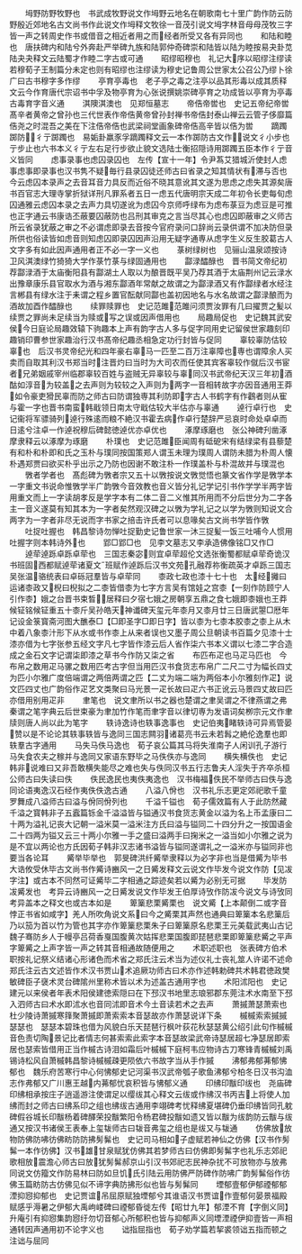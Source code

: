 <!-- { "loadSidebar": true } -->
　　坶野防野牧野也　书武成牧野说文作坶野云地名在朝歌南七十里广韵作防云防野殷近郊地名古文尚书作此说文作坶释文牧徐一音茂引说文坶字林音母母茂牧三字皆一声之转周史作书或借音之相近者用之而经者所受又各有异同也
　　和陆和睦也　唐扶碑内和陆兮外奔赴严举碑九族和陆郭仲奇碑崇和陆皆以陆为睦按易夬卦苋陆夬夬释文云陆蜀才作睦二字古或可通
　　昭缪昭穆也　礼记大序以昭缪注缪读若穆荀子王制篇分未定也则有昭缪也注缪读为穆史记鲁周公世家太公召公乃缪卜徐广曰古书穆字多作缪
　　亭育亭毒也　老子亭之毒之注亭以品其形毒以成其质释文云今作育唐代宗诏书中孚及物亭育为心张说撰姚崇碑亭育之功成皆以亭育为亭毒古毒育字音义通
　　淇隩淇澳也　见郑恒墓志
　　帝俈帝喾也　史记五帝纪帝喾髙辛者黄帝之曾孙也三代世表作帝俈黄帝曾孙封禅书帝俈封泰山禅云云管子侈靡篇俈尧之时混吾之美在下注俈帝俈也武梁祠堂画象碑帝俈高辛皆以俈为喾
　　蹢躅踯防彳亍踯躅也　易姤卦羸豕孚蹢躅释文云一本作踯防古文作说文彳小步也亍步止也六书本义彳亍左右足行步欲止貌文选陆士衡招隠诗用踯躅五臣本作彳亍音义皆同
　　虑事录事也虑囚录囚也　左传【宣十一年】令尹蒍艾猎城沂使封人虑事虑事即录事也汉书隽不疑毎行县录囚徒还师古曰省录之知其情状有滞与否也今云虑囚本录声之去音耳音力具反而近俗不晓其意讹其文遂为思虑之虑失其源矣唐书百官志大理寺掌折狱详刑凡罪系者五日一虑五代唐明宗天成二年初令长吏每旬虑囚通雅云虑囚本录之去声力具切遂讹为虑囚今京师呼绿布为虑布菉豆为虑豆是可推也正字通云书康诰丕蔽要囚蔽防也吕刑其审克之言当尽其心也虑囚即蔽审之义师古所云省录犹蔽之审之不必谓虑即录去音按今官府录问口辞尚云录供谓不加决防但录所供也俗读皆如虑音则知虑囚即录囚因声沿用无疑字通専从虑字生义反生胶葛古人文字多有如此因声通用者正不必一字一义也
　　菉树绿树也　见骊山温泉颂按诗卫风淇澳绿竹猗猗大学作菉竹菉与绿固通用也
　　酃渌醽醁也　晋书简文帝纪初荐酃渌酒于太庙衡阳县有酃湖土人取以为酿晋既平吴乃荐其酒于太庙荆州记云渌水出豫章康乐县官取水为酒与湘东酃酒年常献之故谓之为酃渌酒又有作酃绿者水经注言郴县有绿水注于耒谓之程乡置官酝献同酃也盖初因地名与水名故谓之酃渌酿而为酒故加酉作醽醁也
　　续罪赎罪也　史记范雎范雎问须贾汝罪有几曰擢贾之髪以续贾之罪尚未足续当为赎或写之误或因声借用也
　　局趣局促也　史记魏其武安侯今日庭论局趣效辕下驹趣本上声有韵字古人多与促字同用史记留侯世家趣刻印趣销印曹参世家趣治行汉书髙帝纪趣丞相急定功行封皆与促同
　　辜较辜防估较辜也　后汉书灵帝纪光和四年豪右辜马一匹至二百万注辜障也専也谓障余人买卖而自取其利汉书郑当时注晋灼曰当时为大司农而任使其宾客辜较作僦后汉书宦者兄弟姻戚宰州临郡辜较百姓与盗贼无异辜较与辜同汉书武帝纪天汉三年初酒酤如淳音为较盖之去声则为较较之入声则为两字一音相转故字亦因音通用王莽如令豪吏猾民辜而防之师古曰防谓独専其利防即字古人书鹤字有作鸖者则从寉与霍一字也晋书南蛮韩戢领日南太守戢估较大半估亦与辜通
　　逴行卓行也　史记衞将军骠骑列逴行殊逺而粮不絶汉书霍去病作卓行楚辞严忌哀时命处卓卓而日逺兮注卓一作逴祝穆后碑懿徳逴优亦卓优也
　　涿摩琢磨也　张公神碑刋凿涿摩隶释云以涿摩为琢磨
　　朴璞也　史记范雎臣闻周有砥砨宋有结绿梁有县藜楚有和朴和朴即和氏之玉朴与璞同按国策郑人谓玉未理为璞周人谓防未腊为朴周人懐朴遇郑贾曰欲买朴乎出示之乃防也因谢不敢注朴一作璞盖朴与朴混故并与璞混也
　　斆者学者也　髙彪碑为斆者宗又五十以斆按说文斆觉悟也篆文省作学是斆学本一字重文书说命惟斆学半广韵斆今音效教也音义皆分礼记学记引书作学学半两字皆用重文而上一字读胡孝反是学字本有二体二音二义惟其所用而不分后世分为二字各主一音义遂莫有知其本为一字者矣然观汉碑之以斆为学礼记之以学为斆则知说文合两字为一字者非尽无说而字书家之掊击许氏者可以息喙矣古文尚书学皆作斆
　　吐捉吐握也　韩昌黎诗勿惮吐捉勤史记鲁世家一沐三捉髪一饭三吐哺今人惯用吐握字则本韩诗外也
　　郢□郢□也　见李文墓志又李承造佛像铭□又作□
　　逴荦逴跞卓跞卓荦也　三国志秦宓则宜卓荦超伦文选张衡蜀都赋卓荦奇诡汉书班固西都赋逴荦诸夏文班赋作逴跞后汉书文苑孔融荐祢衡疏英才卓跞三国志吴张温骆统表曰卓砾冠羣皆与卓荦同
　　桼政七政也漆十七十也　太经攡曰运诸桼政又棿曰棿拟之二桼皆借桼为七字方言吴有馆娃之宫桼【一刻作防顾宁人引作桼】娥之台晋书束晳居释曰夕宿七娥之房朝享五鼎之食七娥即桼娥也王莽候钲铭候钲重五十桼斤吴孙皓天神谶碑天玺元年桼月又桼月廿三日唐武曌□厯年记设金箓寳斋河图大醮泰□【□即圣字□即日字】皆以桼为七桼本胶桼之桼上从木中着八象桼汁形下从水或书作桼上从来者误也又墨子周公旦朝读书百篇夕见漆十士漆亦借为七字张参五经文字凡七字皆作漆云后人省作柒六书本义谓以七漆二字合造成之金石文字记谓柒即漆之草书今作防又柒之省
　　布匹布疋也马疋马匹也　今布帛之数用疋马骡之数用匹考古字但当用匹汉书食货志布帛广二尺二寸为幅长四丈为匹小尔雅广度倍端谓之两倍两谓之匹【二丈为端二端为两俗本小尔雅刻作疋】说文匹四丈也广韵俗作疋艺文类聚曰马光景一疋长故曰疋六书正讹云马景四丈故曰匹亦借用别用疋非
　　聿笔也　说文聿所以书之器也楚谓之聿吴谓之不律燕谓之弗秦谓之笔字典云后世束豪为聿加竹作笔而聿字音以律切専为发语词矣栁宗元文作聿牍则唐人尚以此为笔字
　　轶诗逸诗也轶事逸事也　史记伯夷睹轶诗可异焉管晏赞以是不论论其轶事轶皆与逸同三国志闗羽诸葛亮书云未若髥之絶伦逸羣也即轶羣古字通用
　　马失马佚马逸也　荀子哀公篇其马将失淮南子人闲训孔子游行马失食农夫之稼并与逸同又家语东野毕之马佚佚亦与逸同
　　横失横佚也　史记韩非说难曰又非吾敢横失能尽之难也失与佚同汉书五行志鲁夫人淫失于齐卒杀桓公师古曰失读曰佚
　　佚民逸民也夷佚夷逸也　汉书梅福佚民不举师古曰佚与逸同论语夷逸汉石经作夷佚佚逸古通
　　八溢八佾也　汉书礼乐志更定郊祀歌千童罗舞成八溢师古曰溢与佾同佾列也
　　千溢千镒也　荀子儒效篇有人于此防然藏千溢之寳韩非子五蠧篇铄金千溢溢皆与镒通汉书食货志黄金以溢为名上币孟康曰二十两为溢礼记丧大记朝一溢米莫一溢米注方氏曰溢与镒同二十四分升之一按国语金二十四两为镒又云三十两小尔雅一手之盛曰溢两手曰掬米之一溢当如小尔雅之说为是不宜以两论也方氏因荀子韩非汉志诸书溢皆与镒同遂谓礼之一溢米亦与镒同非也要当各论耳
　　觱举毕举也　郭旻碑洪纤觱举隶释以为必字非也当是借觱为毕书大诰攸受休毕古文尚书作觱诗豳风一之日觱发释文云说文作毕发今说文作防【见冹字注】或古本不同然可证觱毕二字相通之踪迹矣若以觱为必别无可据
　　毕发防冹觱发也　考异云诗豳风一之日觱发说文作毕发王伯厚诗攷作防冹今说文与诗攷同考异盖本之释文也或古本如是
　　箄篥悲栗觱栗也　说文觱【上本颠倒二或字音悖正书省如咸字】羌人所吹角说文系曰今之觱栗其声然也通典曰箄篥本名悲篥后乃以笳为首以竹为管也其字亦作箄篥悲栗朱子曰箄篥原名悲栗王元美载武夷山古记魏子骞防乡人于幔亭吕荷香戛国腹黄次姑挥悲栗国腹即琵琶悲栗即箄篥悲觱之平声字箄觱之上声字皆一声之转其音相通故随便用之
　　术职述职也　张表碑方伯术职按礼记祭义结诸心形诸色而术省之郑氏注云术当为述仪礼士丧礼筮人许诺不述命郑氏注云古文述皆作术汉书贾山术追厥功师古曰术亦作述韩勅碑共术韩君徳政樊敏碑臣子襃术灵台碑隂州里称术皆以术为述盖古通用字也
　　术阳沭阳也　史记建元以来侯者年表术阳侯建徳索隠曰在下邳汉书地里志琅邪郡东莞注术水南至下邳入泗师古曰术水即沭水也音同沭即音术今土音读若术之去声
　　萧摵萧瑟萧索也　杜少陵诗萧摵寒箨聚萧摵即萧索索本音瑟故亦作萧瑟说详下条
　　槭槭索索摵摵瑟瑟也　瑟瑟本碧珠也借为风貌白乐天琵琶行枫叶荻花秋瑟瑟黄公绍引此句作槭槭音色责切陶景记比者情志何甚索索此索字本音瑟故梁武帝诗瑟居超七净瑟居即索居也瑟索皆借用正当作槭古诗泪如霜后叶槭槭下庭柯韦应物诗古刀寒锋青槭槭刘禹锡诗松风自萧槭韩昌黎诗槭槭疎更陨依六书故字当从手作摵
　　沸郁弗郁茀郁怫郁也　魏乐府苦寒行中心何怫郁史记河渠书汉武帝瓠子歌鱼沸郁兮柏冬日汉书沟洫志作弗郁又广川惠王越内茀郁忧哀积皆与怫郁义通
　　印绋印黻印绂也　尧庙碑印绋相承按庄子逍遥游注使谓足以缨绂其心释文云绂或作绋汉书丙吉上将使人加绋而封之师古曰绋系印之组也绋绂古通用李翊碑考忧释绋夏堪碑仍垂印绋皆同孔躭碑假谷城长印黻杨着碑醳荣投黻繁阳令杨君碑投黻如遗又皆以黻为绂韵防云黻与绂通又按汉书诸侯王表奉上玺韨师古曰韨音弗玺之组也是绂又与韨通
　　仿佛放放物防佛防咈彷佛眆防防拂髣髴也　史记司马相如子虚赋若神仙之仿佛【汉书作髣髴一本作彷佛】汉书雄甘泉赋犹仿佛其若梦师古曰仿佛即髣髴字也礼乐志郊祀歌相放震澹心师古曰放犹髣髴郝京山引汉书郊祀志民神杂扰不可放物亦与放弗同说文仿籀文作防易林曰防如旦饥氏引陆云用防佛严防碑作防咈广韵髣髴俗作彷佛玉篇眆防古仿佛见似不谛字典防拂形似也皆与髣髴同
　　堙郁壹郁伊郁禋郁郁湮抑惌抑郁也　史记贾谊吊屈原赋独堙郁兮其谁语汉书贾谊作壹郁何晏景福殿赋感乎溽暑之伊郁大禹岣嵝碑曰禋郁昏徙左传【昭廿九年】郁湮不育【字倒义同】升庵引有抑惌集韵惌纡勿切音郁心所郁积也皆与抑郁声义同堙湮禋伊抑壹皆一声相通转因声通用初不论字义也
　　诎指屈指也　荀子劝学篇若挈裘领诎五指而顿之注诎与屈同
